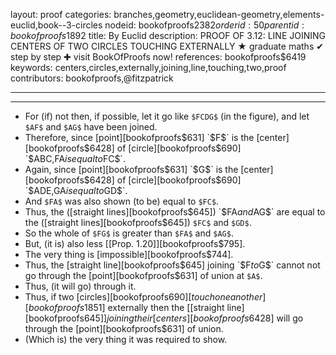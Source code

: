 layout: proof
categories: branches,geometry,euclidean-geometry,elements-euclid,book--3-circles
nodeid: bookofproofs$2382
orderid: 50
parentid: bookofproofs$1892
title: By Euclid
description: PROOF OF 3.12: LINE JOINING CENTERS OF TWO CIRCLES TOUCHING EXTERNALLY &#9733; graduate maths &#10004; step by step &#10010; visit BookOfProofs now!
references: bookofproofs$6419
keywords: centers,circles,externally,joining,line,touching,two,proof
contributors: bookofproofs,@fitzpatrick

---


---



* For (if) not then, if possible, let it go like `$FCDG$` (in the figure), and let `$AF$` and `$AG$` have been joined.
* Therefore, since [point][bookofproofs$631] `$F$` is the [center][bookofproofs$6428] of [circle][bookofproofs$690] `$ABC$`, `$FA$` is equal to `$FC$`.
* Again, since [point][bookofproofs$631] `$G$` is the [center][bookofproofs$6428] of [circle][bookofproofs$690] `$ADE$`, `$GA$` is equal to `$GD$`.
* And `$FA$` was also shown (to be) equal to `$FC$`.
* Thus, the ([straight lines][bookofproofs$645]) `$FA$` and `$AG$` are equal to the ([straight lines][bookofproofs$645]) `$FC$` and `$GD$`.
* So the whole of `$FG$` is greater than `$FA$` and `$AG$`.
* But, (it is) also less [[Prop. 1.20]][bookofproofs$795].
* The very thing is [impossible][bookofproofs$744].
* Thus, the [straight line][bookofproofs$645] joining `$F$` to `$G$` cannot not go through the [point][bookofproofs$631] of union at `$A$`.
* Thus, (it will go) through it.
* Thus, if two [circles][bookofproofs$690] [touch one another][bookofproofs$1851] externally then the [[straight line][bookofproofs$645]] joining their [centers][bookofproofs$6428] will go through the [point][bookofproofs$631] of union.
* (Which is) the very thing it was required to show.

